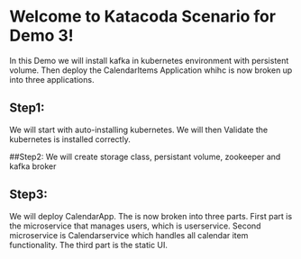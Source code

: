 # Welcome to Katacoda Scenario for Demo 3!


In this Demo we will install kafka in kubernetes environment with persistent volume. Then deploy the CalendarItems Application whihc is now broken up into three applications.

## Step1:
We will start with auto-installing kubernetes. We will then Validate the kubernetes is installed correctly.

##Step2: 
We will create storage class, persistant volume, zookeeper and kafka broker
 
## Step3:
We will deploy CalendarApp. The is now broken into three parts. 
First part is the microservice that manages users, which is userservice.
Second microservice is Calendarservice which handles all calendar item functionality. 
The third part is the static UI.